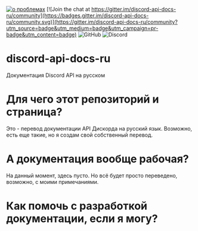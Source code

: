 [![о проблемах](https://img.shields.io/badge/contributions-welcome-brightgreen.svg?style=flat)](https://github.com/SNVMK/discord-api-docs-ru/issues) [![Join the chat at https://gitter.im/discord-api-docs-ru/community](https://badges.gitter.im/discord-api-docs-ru/community.svg)](https://gitter.im/discord-api-docs-ru/community?utm_source=badge&utm_medium=badge&utm_campaign=pr-badge&utm_content=badge) ![GitHub](https://img.shields.io/github/license/SNVMK/discord-api-docs-ru?label=%D0%BB%D0%B8%D1%86%D0%B5%D0%BD%D0%B7%D0%B8%D1%8F) ![Discord](https://img.shields.io/discord/802069214994890774?label=%D0%B4%D0%B8%D1%81%D0%BA%D0%BE%D1%80%D0%B4)

# discord-api-docs-ru
Документация Discord API на русском

# Для чего этот репозиторий и страница?
Это - перевод документации API Дискорда на русский язык. Возможно, есть еще такие, но я создам свой собственный перевод.

# А документация вообще рабочая?
На данный момент, здесь пусто. Но всё будет просто переведено, возможно, с моими примечаниями.

# Как помочь с разработкой документации, если я могу?


